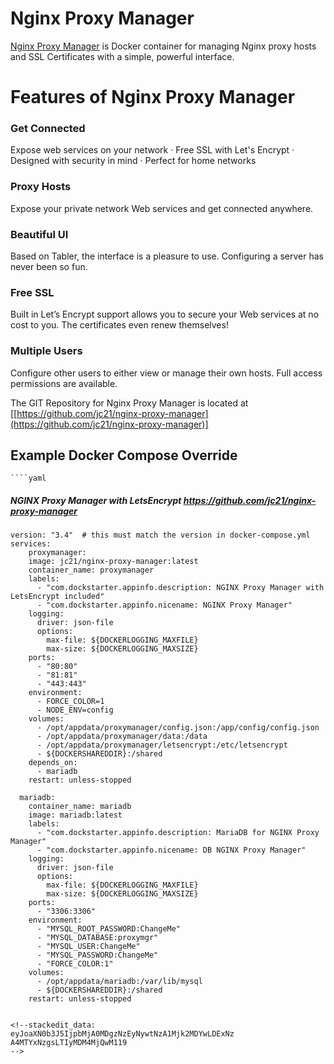 # Nginx Proxy Manager

[Nginx Proxy Manager](https://[https://nginxproxymanager.com/](https://nginxproxymanager.com/))  is  Docker container for managing Nginx proxy hosts and SSL Certificates with a simple, powerful interface.
 
# Features of Nginx Proxy Manager
 
### Get Connected
Expose web services on your network · Free SSL with Let's Encrypt · Designed with security in mind · Perfect for home networks

### Proxy Hosts
Expose your private network Web services and get connected anywhere.

### Beautiful UI
Based on Tabler, the interface is a pleasure to use. Configuring a server has never been so fun.

### Free SSL
Built in Let’s Encrypt support allows you to secure your Web services at no cost to you. The certificates even renew themselves!

### Multiple Users
Configure other users to either view or manage their own hosts. Full access permissions are available.

The GIT Repository for Nginx Proxy Manager is located at [[https://github.com/jc21/nginx-proxy-manager](https://github.com/jc21/nginx-proxy-manager)]

## Example Docker Compose Override

    ````yaml
##### NGINX Proxy Manager with LetsEncrypt https://github.com/jc21/nginx-proxy-manager #####
    version: "3.4"  # this must match the version in docker-compose.yml
    services:
        proxymanager:
        image: jc21/nginx-proxy-manager:latest
        container_name: proxymanager
        labels:
          - "com.dockstarter.appinfo.description: NGINX Proxy Manager with LetsEncrypt included"
          - "com.dockstarter.appinfo.nicename: NGINX Proxy Manager"
        logging:
          driver: json-file
          options:
            max-file: ${DOCKERLOGGING_MAXFILE}
            max-size: ${DOCKERLOGGING_MAXSIZE}
        ports:
          - "80:80"
          - "81:81"
          - "443:443"
        environment:
          - FORCE_COLOR=1
          - NODE_ENV=config
        volumes:
          - /opt/appdata/proxymanager/config.json:/app/config/config.json
          - /opt/appdata/proxymanager/data:/data
          - /opt/appdata/proxymanager/letsencrypt:/etc/letsencrypt
          - ${DOCKERSHAREDDIR}:/shared
        depends_on:
          - mariadb
        restart: unless-stopped
    
      mariadb:
        container_name: mariadb
        image: mariadb:latest
        labels:
          - "com.dockstarter.appinfo.description: MariaDB for NGINX Proxy Manager"
          - "com.dockstarter.appinfo.nicename: DB NGINX Proxy Manager"
        logging:
          driver: json-file
          options:
            max-file: ${DOCKERLOGGING_MAXFILE}
            max-size: ${DOCKERLOGGING_MAXSIZE}
        ports:
          - "3306:3306"
        environment:
          - "MYSQL_ROOT_PASSWORD:ChangeMe"
          - "MYSQL_DATABASE:proxymgr"
          - "MYSQL_USER:ChangeMe"
          - "MYSQL_PASSWORD:ChangeMe"
          - "FORCE_COLOR:1"
        volumes:
          - /opt/appdata/mariadb:/var/lib/mysql
          - ${DOCKERSHAREDDIR}:/shared
        restart: unless-stopped
````

<!--stackedit_data:
eyJoaXN0b3J5IjpbMjA0MDgzNzEyNywtNzA1Mjk2MDYwLDExNz
A4MTYxNzgsLTIyMDM4MjQwM119
-->